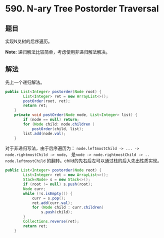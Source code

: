 # 590. N-ary Tree Postorder Traversal

## 题目

实现N叉树的后序遍历。

**Note:** 递归解法比较简单，考虑使用非递归解法解决。

## 解法

先上一个递归解法。

```java
public List<Integer> postorder(Node root) {
        List<Integer> ret = new ArrayList<>();
        postOrder(root, ret);
        return ret;
    }
    private void postOrder(Node node, List<Integer> list) {
        if (node == null) return;
        for (Node child: node.children )
            postOrder(child, list);
        list.add(node.val);
    }
```

对于非递归写法，由于后序遍历为： `node.leftmostChild -> ... -> node.rightmostChild -> node`， 是`node -> node.rightmostChild -> .. node.leftmostChild` 的翻转。child的先右后左可以通过栈的后入先出性质实现。

```java
public List<Integer> postorder(Node root) {
        List<Integer> ret = new ArrayList<>();
        Stack<Node> s = new Stack<>();
        if (root != null) s.push(root);
        Node curr;
        while (!s.isEmpty()) {
            curr = s.pop();
            ret.add(curr.val);
            for (Node child : curr.children)
                s.push(child);
        }
        Collections.reverse(ret);
        return ret;
    }
```
